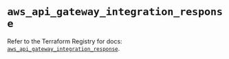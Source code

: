 # `aws_api_gateway_integration_response`

Refer to the Terraform Registry for docs: [`aws_api_gateway_integration_response`](https://registry.terraform.io/providers/hashicorp/aws/5.35.0/docs/resources/api_gateway_integration_response).
